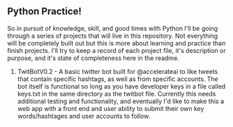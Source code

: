 ## Python Practice! 

So in pursuit of knowledge, skill, and good times with Python I'll be going through a series of projects that will live in this repository.
Not everything will be completely built out but this is more about learning and practice than finish projects.
I'll try to keep a record of each project file, it's description or purpose, and it's state of completeness here in the readme.

1. TwitBotV0.2 - A basic twitter bot built for @accelerateai to like tweets that contain specific hashtags, as well as from specific accounts.
   The bot itself is functional so long as you have developer keys in a file called keys.txt in the same directory as the twitbot file. Currently this
   needs additional testing and functionality, and eventually I'd like to make this a web app with a front end and user ability to submit their own key
   words/hashtages and user accounts to follow. 
